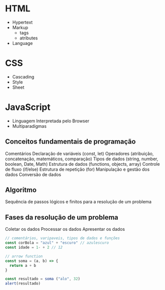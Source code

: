 # HTML

- Hypertext
- Markup
  - tags
  - atributes
- Language

# CSS

- Cascading
- Style
- Sheet

# JavaScript

- Linguagem Interpretada pelo Browser
- Multiparadigmas

## Conceitos fundamentais de programação

Comentários
Declaração de variáveis (const, let)
Operadores (atribuição, concatenação, matemáticos, comparação)
Tipos de dados (string, number, boolean, Date, Math)
Estrutura de dados (functions, objects, array)
Controle de fluxo (if/else)
Estrutura de repetição (for)
Manipulação e gestão dos dados
Conversão de dados

## Algoritmo

Sequência de passos lógicos e finitos para a resolução de um problema

## Fases da resolução de um problema

Coletar os dados
Processar os dados
Apresentar os dados

```js
// comentários, varipaveis, tipos de dados e funções
const corBola = "azul" + "escuro" // azulescuro
const idade = 1- + 2 // 12

// arrow function
const soma = (a, b) => {
  return a + b
}

const resultado = soma ("alo", 32)
alert(resultado)
```